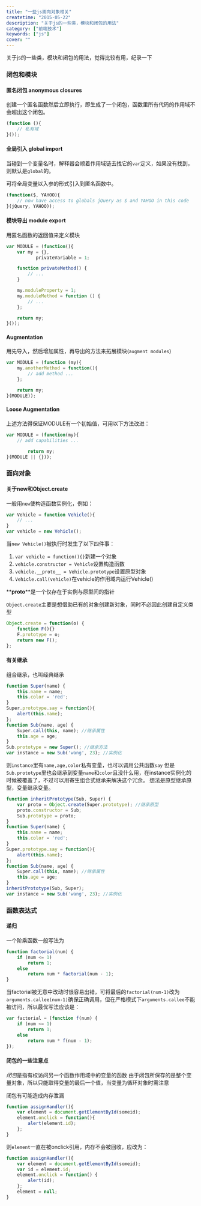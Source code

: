 ```yaml
---
title: "一些js面向对象相关"
createtime: "2015-05-22"
description: "关于js的一些类，模块和闭包的用法"
category: ["前端技术"]
keywords: ["js"]
cover: ""
---
```


<span class="dropcap">关</span>于js的一些类，模块和闭包的用法，觉得比较有用，纪录一下
### 闭包和模块
#### 匿名闭包 anonymous closures

创建一个匿名函数然后立即执行，即生成了一个闭包，函数里所有代码的作用域不会超出这个闭包。

``` javascript
(function (){
	// 私有域
}());
```
#### 全局引入 global import

当碰到一个变量名时，解释器会顺着作用域链去找它的`var`定义，如果没有找到，则默认是`global`的。

可将全局变量以入参的形式引入到匿名函数中。

```javascript
(function($, YAHOO){
	// now have access to globals jQuery as $ and YAHOO in this code
}(jQuery, YAHOO));
```

#### 模块导出 module export
用匿名函数的返回值来定义模块

``` javascript
var MODULE = (function(){
	var my = {},
	       privateVariable = 1;

	function privateMethod() {
	    // ...
	}

	my.moduleProperty = 1;
	my.moduleMethod = function () {
	    // ...
	};

	return my;
}());
```
#### Augmentation
用先导入，然后增加属性，再导出的方法来拓展模块(`augment modules`)

``` javascript
var MODULE = (function (my){
	my.anotherMethod = function(){
	    // add method ...
	};

	return my;
}(MODULE));
```
#### Loose Augmentation
上述方法得保证MODULE有一个初始值，可用以下方法改进：

``` javascript
var MODULE = (function(my){
	// add capabilities ...

	    return my;
}(MODULE || {}));
```
### 面向对象
#### 关于new和Object.create
一般用`new`使构造函数实例化，例如：
```javascript
var Vehicle = function Vehicle(){
    // ...
}
var vehicle = new Vehicle();
```
当`new Vehicle()`被执行时发生了以下四件事：
1. `var vehicle = function(){}`新建一个对象
2. `vehicle.constructor = Vehicle`设置构造函数
3. `vehicle.__proto__ = Vehicle.prototype`设置原型对象
4. `Vehicle.call(vehicle)`在vehicle的作用域内运行Vehicle()

**__proto__**是一个仅存在于实例与原型间的指针

`Object.create`主要是想借助已有的对象创建新对象，同时不必因此创建自定义类型
```javascript
Object.create = function(o) {
    function F(){}
    F.prototype = o;
    return new F();
};
```
#### 有关继承
组合继承，也叫经典继承
```javascript
function Super(name) {
    this.name = name;
    this.color = 'red';
}
Super.prototype.say = function(){
    alert(this.name);
};
function Sub(name, age) {
    Super.call(this, name); //继承属性
    this.age = age;
}
Sub.prototype = new Super(); //继承方法
var instance = new Sub('wang', 23); //实例化
```
则`instance`里有`name,age,color`私有变量，也可以调用公共函数`say`
但是`Sub.prototype`里也会继承到变量`name`和`color`且没什么用，在instance实例化的时候被覆盖了，不过可以用寄生组合式继承来解决这个冗余。
想法是原型继承原型，变量继承变量。
```javascript
function inheritPrototype(Sub, Super) {
    var proto = Object.create(Super.prototype); //继承原型
    proto.constructor = Sub;
    Sub.prototype = proto;
}
function Super(name) {
    this.name = name;
    this.color = 'red';
}
Super.prototype.say = function(){
    alert(this.name);
};
function Sub(name, age) {
    Super.call(this, name); //继承属性
    this.age = age;
}
inheritPrototype(Sub, Super);
var instance = new Sub('wang', 23); //实例化
```

### 函数表达式
#### 递归
一个阶乘函数一般写法为
```javascript
function factorial(num) {
    if (num <= 1)
        return 1;
    else
        return num * factorial(num - 1);
}
```
当factorial被无意中改动时很容易出错，可将最后的`factorial(num-1)`改为`arguments.callee(num-1)`确保正确调用，但在严格模式下`arguments.callee`不能被访问，所以最优写法应该是：
```javascript
var factorial = (function f(num) {
    if (num <= 1)
        return 1;
    else
        return num * f(num - 1);
});
```
#### 闭包的一些注意点
*闭包*是指有权访问另一个函数作用域中的变量的函数
由于闭包所保存的是整个变量对象，所以只能取得变量的最后一个值，当变量为循环对象时需注意

闭包有可能造成内存泄漏
```javascript
function assignHandler(){
    var element = document.getElementById(someid);
    element.onclick = function(){
        alert(element.id);
    };
}
```
则`element`一直在被onclick引用，内存不会被回收，应改为：
```javascript
function assignHandler(){
    var element = document.getElementById(someid);
    var id = element.id;
    element.onclick = function() {
        alert(id);
    };
    element = null;
}
```
